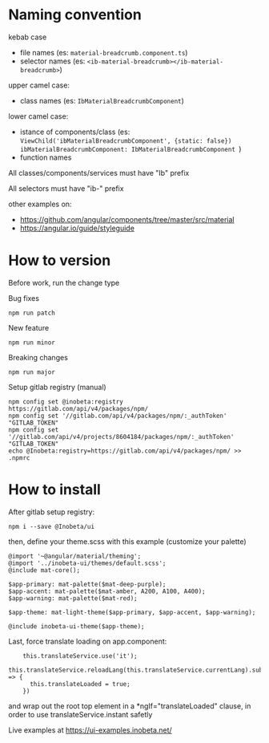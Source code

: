 # Naming convention

kebab case 
- file names (es: `material-breadcrumb.component.ts`)
- selector names (es: `<ib-material-breadcrumb></ib-material-breadcrumb>`)

upper camel case:
- class names (es: `IbMaterialBreadcrumbComponent`)

lower camel case:
- istance of components/class (es: `ViewChild('ibMaterialBreadcrumbComponent', {static: false}) ibMaterialBreadcrumbComponent: IbMaterialBreadcrumbComponent `)
- function names

All classes/components/services must have "Ib" prefix

All selectors must have "ib-" prefix

other examples on: 
- https://github.com/angular/components/tree/master/src/material
- https://angular.io/guide/styleguide



# How to version

Before work, run the change type

Bug fixes
```
npm run patch
```

New feature
```
npm run minor
```

Breaking changes
```
npm run major
```

Setup gitlab registry  (manual)
```
npm config set @inobeta:registry https://gitlab.com/api/v4/packages/npm/
npm config set '//gitlab.com/api/v4/packages/npm/:_authToken' "GITLAB_TOKEN"
npm config set '//gitlab.com/api/v4/projects/8604184/packages/npm/:_authToken' "GITLAB_TOKEN"
echo @Inobeta:registry=https://gitlab.com/api/v4/packages/npm/ >> .npmrc
```


# How to install

After gitlab setup registry:

```
npm i --save @Inobeta/ui
```

then, define your theme.scss with this example (customize your palette)

```
@import '~@angular/material/theming';
@import '../inobeta-ui/themes/default.scss';
@include mat-core();

$app-primary: mat-palette($mat-deep-purple);
$app-accent: mat-palette($mat-amber, A200, A100, A400);
$app-warning: mat-palette($mat-red);

$app-theme: mat-light-theme($app-primary, $app-accent, $app-warning);

@include inobeta-ui-theme($app-theme);
```

Last, force translate loading on app.component:
```
    this.translateService.use('it');
    this.translateService.reloadLang(this.translateService.currentLang).subscribe(() => {
      this.translateLoaded = true;
    })
```
and wrap out the root top element in a *ngIf="translateLoaded" clause, in order to use translateService.instant safetly

Live examples at https://ui-examples.inobeta.net/

